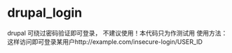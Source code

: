 drupal_login
============
drupal 可绕过密码验证即可登录，
不建议使用！本代码只为作测试用
使用方法：
这样访问即可登录某用户http://example.com/insecure-login/USER_ID
